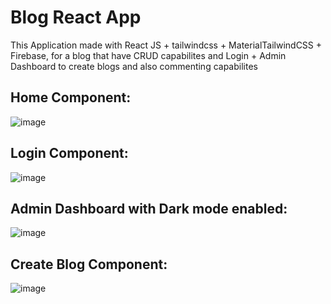 # Blog React App

This Application made with React JS + tailwindcss + MaterialTailwindCSS + Firebase, for a blog that have CRUD capabilites and Login + Admin Dashboard to create blogs and also commenting capabilites

## Home Component:
![image](https://github.com/ahmadjehad2000/blog-react/assets/94564758/4b425714-5118-46f0-b018-8567d00b2916)



## Login Component: 
![image](https://github.com/ahmadjehad2000/blog-react/assets/94564758/95d95d57-8e53-4241-83b6-bf35fcc99056)


## Admin Dashboard with Dark mode enabled:
![image](https://github.com/ahmadjehad2000/blog-react/assets/94564758/df32dc54-b02f-40ce-9bcc-dfa985ddfac6)

## Create Blog Component:

![image](https://github.com/ahmadjehad2000/blog-react/assets/94564758/3169ad98-a470-464b-ada2-e8d2b51983ce)


